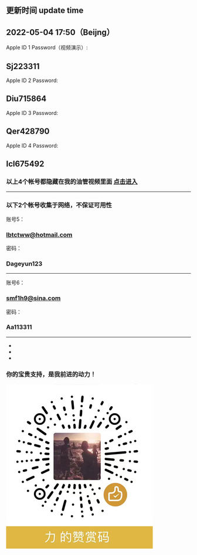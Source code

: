
## 更新时间 update time
 2022-05-04   17:50（Beijng）
---

Apple ID 1 Password（视频演示）:

## Sj223311
Apple ID 2 Password:

## Diu715864
Apple ID 3 Password:

## Qer428790


Apple ID 4 Password:

## Icl675492


### 以上4个帐号都隐藏在我的油管视频里面  [点击进入](https://www.youtube.com/channel/UCXPSzwcs0pspPTAI2rcaBgQ "悬停显示")
-------------------------------------------
### 以下2个帐号收集于网络，不保证可用性

账号5：
### lbtctww@hotmail.com
密码：
### Dageyun123
-------------------------------------------
账号6：
### smf1h9@sina.com
密码：
### Aa113311
-------------------------------------------

-
-
-






   ### 你的宝贵支持，是我前进的动力！

![weixin](https://github.com/raoli1986/raoli1986.github.io/blob/main/weixinS.jpg)
